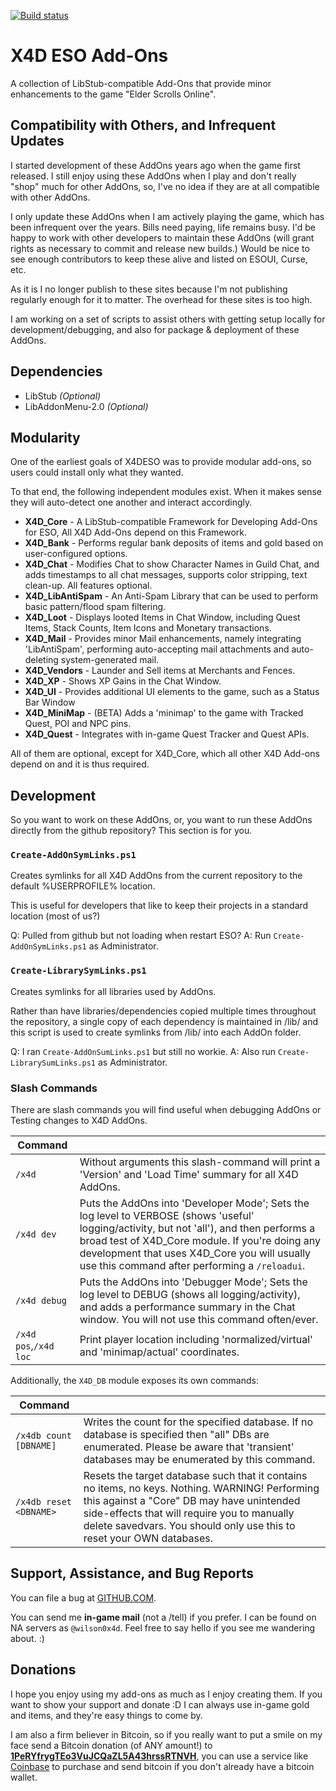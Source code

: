 [![Build status](https://ci.appveyor.com/api/projects/status/lron8ntepgememdi?svg=true)](https://ci.appveyor.com/project/wilson0x4d/x4deso)

# X4D ESO Add-Ons

A collection of LibStub-compatible Add-Ons that provide minor enhancements to the game "Elder Scrolls Online".

## Compatibility with Others, and Infrequent Updates

I started development of these AddOns years ago when the game first released. I still enjoy using these AddOns when I play and don't really "shop" much for other AddOns, so, I've no idea if they are at all compatible with other AddOns.

I only update these AddOns when I am actively playing the game, which has been infrequent over the years. Bills need paying, life remains busy. I'd be happy to work with other developers to maintain these AddOns (will grant rights as necessary to commit and release new builds.) Would be nice to see enough contributors to keep these alive and listed on ESOUI, Curse, etc.

As it is I no longer publish to these sites because I'm not publishing regularly enough for it to matter. The overhead for these sites is too high.

I am working on a set of scripts to assist others with getting setup locally for development/debugging, and also for package & deployment of these AddOns.
 
## Dependencies

- LibStub *(Optional)*
- LibAddonMenu-2.0 *(Optional)*

## Modularity

One of the earliest goals of X4DESO was to provide modular add-ons, so users could install only what they wanted.

To that end, the following independent modules exist. When it makes sense they will auto-detect one another and interact accordingly.

- **X4D_Core** - A LibStub-compatible Framework for Developing Add-Ons for ESO, All X4D Add-Ons depend on this Framework.
- **X4D_Bank** - Performs regular bank deposits of items and gold based on user-configured options.
- **X4D_Chat** - Modifies Chat to show Character Names in Guild Chat, and adds timestamps to all chat messages, supports color stripping, text clean-up. All features optional.
- **X4D_LibAntiSpam** - An Anti-Spam Library that can be used to perform basic pattern/flood spam filtering.
- **X4D_Loot** - Displays looted Items in Chat Window, including Quest Items, Stack Counts, Item Icons and Monetary transactions.
- **X4D_Mail** - Provides minor Mail enhancements, namely integrating 'LibAntiSpam', performing auto-accepting mail attachments and auto-deleting system-generated mail.
- **X4D_Vendors** - Launder and Sell items at Merchants and Fences.
- **X4D_XP** - Shows XP Gains in the Chat Window.
- **X4D_UI** - Provides additional UI elements to the game, such as a Status Bar Window
- **X4D_MiniMap** - (BETA) Adds a 'minimap' to the game with Tracked Quest, POI and NPC pins.
- **X4D_Quest** - Integrates with in-game Quest Tracker and Quest APIs.

All of them are optional, except for X4D_Core, which all other X4D Add-ons depend on and it is thus required.

## Development

So you want to work on these AddOns, or, you want to run these AddOns directly from the github repository? This section is for you.

### `Create-AddOnSymLinks.ps1`

Creates symlinks for all X4D AddOns from the current repository to the default %USERPROFILE% location.

This is useful for developers that like to keep their projects in a standard location (most of us?)

Q: Pulled from github but not loading when restart ESO?
A: Run `Create-AddOnSymLinks.ps1` as Administrator.

### `Create-LibrarySymLinks.ps1`

Creates symlinks for all libraries used by AddOns.

Rather than have libraries/dependencies copied multiple times throughout the repository, a single copy of each dependency is maintained in /lib/ and this script is used to create symlinks from /lib/ into each AddOn folder.

Q: I ran `Create-AddOnSumLinks.ps1` but still no workie.
A: Also run `Create-LibrarySumLinks.ps1` as Administrator.

### Slash Commands

There are slash commands you will find useful when debugging AddOns or Testing changes to X4D AddOns.

| Command | |
|-|-|
| `/x4d` | Without arguments this slash-command will print a 'Version' and 'Load Time' summary for all X4D AddOns. |
| `/x4d dev` | Puts the AddOns into 'Developer Mode'; Sets the log level to VERBOSE (shows 'useful' logging/activity, but not 'all'), and then performs a broad test of X4D_Core module. If you're doing any development that uses X4D_Core you will usually use this command after performing a `/reloadui`. |
| `/x4d debug` | Puts the AddOns into 'Debugger Mode'; Sets the log level to DEBUG (shows all logging/activity), and adds a performance summary in the Chat window. You will not use this command often/ever. |
| `/x4d pos`,`/x4d loc` | Print player location including 'normalized/virtual' and 'minimap/actual' coordinates. |

Additionally, the `X4D_DB` module exposes its own commands:

| Command | |
|-|-|
| `/x4db count [DBNAME]` | Writes the count for the specified database. If no database is specified then "all" DBs are enumerated. Please be aware that 'transient' databases may be enumerated by this command. |
| `/x4db reset <DBNAME>` | Resets the target database such that it contains no items, no keys. Nothing. WARNING! Performing this against a "Core" DB may have unintended side-effects that will require you to manually delete savedvars. You should only use this to reset your OWN databases. |


## Support, Assistance, and Bug Reports

You can file a bug at <a href="https://github.com/wilson0x4d/X4DESO/issues">GITHUB.COM</a>.

You can send me **in-game mail** (not a /tell) if you prefer. I can be found on NA 
servers as `@wilson0x4d`. Feel free to say hello if you see me wandering 
about. :)


## Donations

I hope you enjoy using my add-ons as much as I enjoy creating them. If you want to show 
your support and donate :D I can always use in-game gold and items, and they're easy 
things to come by.

I am also a firm believer in Bitcoin, so if you really want to put a smile on my face 
send a Bitcoin donation (of ANY amount!) to <b><a href="bitcoin:1PeRYfrygTEo3VuJCQaZL5A43hrssRTNVH">1PeRYfrygTEo3VuJCQaZL5A43hrssRTNVH</a></b>,
you can use a service like <a href="https://www.coinbase.com">Coinbase</a> to purchase 
and send bitcoin if you don't already have a bitcoin wallet.
